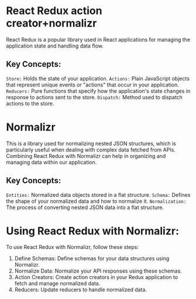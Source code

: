 # React Redux action creator+normalizr
 React Redux is a popular library used in React applications for managing the application state and handling data flow.
 ## Key Concepts:
`Store:` Holds the state of your application.
`Actions:` Plain JavaScript objects that represent unique events or "actions" that occur in your application.
`Reducers:` Pure functions that specify how the application's state changes in response to actions sent to the store.
`Dispatch:` Method used to dispatch actions to the store.
# Normalizr
This is a library used for normalizing nested JSON structures, which is particularly useful when dealing with complex data fetched from APIs. Combining React Redux with Normalizr can help in organizing and managing data within our application.
## Key Concepts:
`Entities:` Normalized data objects stored in a flat structure.
`Schema:` Defines the shape of your normalized data and how to normalize it.
`Normalization:` The process of converting nested JSON data into a flat structure.
# Using React Redux with Normalizr:
To use React Redux with Normalizr, follow these steps:
1. Define Schemas: Define schemas for your data structures using Normalizr.
2. Normalize Data: Normalize your API responses using these schemas.
3. Action Creators: Create action creators in your Redux application to fetch and manage normalized data.
4. Reducers: Update reducers to handle normalized data.
